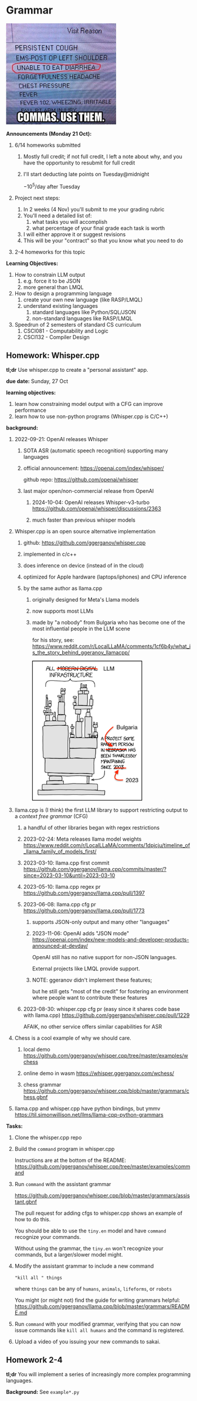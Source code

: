 # Grammar

<img src=img/meme.webp width=300px />

**Announcements (Monday 21 Oct):**

1. 6/14 homeworks submitted
    1. Mostly full credit; if not full credit, I left a note about why, and you have the opportunity to resubmit for full credit
    1. I'll start deducting late points on Tuesday@midnight

         $-10^5$/day after Tuesday

1. Project next steps:
    1. In 2 weeks (4 Nov) you'll submit to me your grading rubric
    1. You'll need a detailed list of:
        1. what tasks you will accomplish
        1. what percentage of your final grade each task is worth
    1. I will either approve it or suggest revisions
    1. This will be your "contract" so that you know what you need to do

1. 2-4 homeworks for this topic

**Learning Objectives:**

1. How to constrain LLM output
    1. e.g. force it to be JSON
    1. more general than LMQL
1. How to design a programming language
    1. create your own new language (like RASP/LMQL)
    1. understand existing languages
        1. standard languages like Python/SQL/JSON
        1. non-standard languages like RASP/LMQL
1. Speedrun of 2 semesters of standard CS curriculum
    1. CSCI081 - Computability and Logic
    1. CSCI132 - Compiler Design

## Homework: Whisper.cpp

**tl;dr**
Use whisper.cpp to create a "personal assistant" app.

**due date:** Sunday, 27 Oct

**learning objectives:**

1. learn how constraining model output with a CFG can improve performance
1. learn how to use non-python programs (Whisper.cpp is C/C++)

**background:**

1. 2022-09-21: OpenAI releases Whisper

    1. SOTA ASR (automatic speech recognition) supporting many languages

    1. official announcement: <https://openai.com/index/whisper/>

       github repo: <https://github.com/openai/whisper>

    1. last major open/non-commercial release from OpenAI

        1. 2024-10-04: OpenAI releases Whisper-v3-turbo <https://github.com/openai/whisper/discussions/2363>

        1. much faster than previous whisper models

1. Whisper.cpp is an open source alternative implementation

    1. github: <https://github.com/ggerganov/whisper.cpp>

    1. implemented in c/c++ 

    1. does inference on device (instead of in the cloud)

    1. optimized for Apple hardware (laptops/iphones) and CPU inference

    1. by the same author as llama.cpp
        1. originally designed for Meta's Llama models
        1. now supports most LLMs
        1. made by "a nobody" from Bulgaria who has become one of the most influential people in the LLM scene

            for his story, see: <https://www.reddit.com/r/LocalLLaMA/comments/1cf6b4y/what_is_the_story_behind_ggeranov_llamacpp/>

            <img src=img/ggeranov.png width=300px />

1. llama.cpp is (I think) the first LLM library to support restricting output to a *context free grammar* (CFG)

    1. a handful of other libraries began with regex restrictions

    1. 2023-02-24: Meta releases llama model weights <https://www.reddit.com/r/LocalLLaMA/comments/1dpjcju/timeline_of_llama_family_of_models_first/>

    1. 2023-03-10: llama.cpp first commit <https://github.com/ggerganov/llama.cpp/commits/master/?since=2023-03-10&until=2023-03-10>

    1. 2023-05-10: llama.cpp regex pr <https://github.com/ggerganov/llama.cpp/pull/1397>

    1. 2023-06-08: llama.cpp cfg pr <https://github.com/ggerganov/llama.cpp/pull/1773>

        1. supports JSON-only output and many other "languages"

        1. 2023-11-06: OpenAI adds "JSON mode" <https://openai.com/index/new-models-and-developer-products-announced-at-devday/>

            OpenAI still has no native support for non-JSON languages.

            External projects like LMQL provide support.

        1. NOTE: ggeranov didn't implement these features;

            but he still gets "most of the credit" for fostering an environment where people want to contribute these features
    
    1. 2023-08-30: whisper.cpp cfg pr (easy since it shares code base with llama.cpp) <https://github.com/ggerganov/whisper.cpp/pull/1229>

        AFAIK, no other service offers similar capabilities for ASR

1. Chess is a cool example of why we should care.

    1. local demo <https://github.com/ggerganov/whisper.cpp/tree/master/examples/wchess>

    1. online demo in wasm <https://whisper.ggerganov.com/wchess/>

    1. chess grammar <https://github.com/ggerganov/whisper.cpp/blob/master/grammars/chess.gbnf>

1. llama.cpp and whisper.cpp have python bindings, but ymmv <https://til.simonwillison.net/llms/llama-cpp-python-grammars>

**Tasks:**

1. Clone the whisper.cpp repo

1. Build the `command` program in whisper.cpp

    Instructions are at the bottom of the README: <https://github.com/ggerganov/whisper.cpp/tree/master/examples/command>

1. Run `command` with the assistant grammar

    <https://github.com/ggerganov/whisper.cpp/blob/master/grammars/assistant.gbnf>

    The pull request for adding cfgs to whisper.cpp shows an example of how to do this.

    You should be able to use the `tiny.en` model and have `command` recognize your commands.

    Without using the grammar, the `tiny.en` won't recognize your commands, but a larger/slower model might.

1. Modify the assistant grammar to include a new command

    `"kill all " things`

    where `things` can be any of `humans`, `animals`, `lifeforms`, or `robots`

    You might (or might not) find the guide for writing grammars helpful: <https://github.com/ggerganov/llama.cpp/blob/master/grammars/README.md>

1. Run `command` with your modified grammar, verifying that you can now issue commands like `kill all humans` and the command is registered.

1. Upload a video of you issuing your new commands to sakai.

## Homework 2-4

**tl;dr** You will implement a series of increasingly more complex programming languages.

**Background:** See `example*.py`

<!--
## Part 0: What is Language?

## Part 1: Types of Languages

Noam Chomsky:
1. <https://en.wikipedia.org/wiki/Chomsky_hierarchy>

Regular languages:

1. regular expression

Context free:

1. Nested parentheses
1. $a^nb^n$
1. HTML <https://stackoverflow.com/a/1732454>

## Part 2: Language Controversies

1. <https://en.wikipedia.org/wiki/Linguistics_wars>

1. <https://www.astralcodexten.com/p/your-book-review-how-language-began#footnote-anchor-4-146070825>

1. Famous AI researcher Peter Norvig explains and challenges Chomsky's ideas: <https://norvig.com/chomsky.html>

## Part 3: 

Examples of constrained generation:

1. LMQL: <https://lmql.ai/>

1. Regular expressions: <https://github.com/r2d4/rellm>

Example grammars:

1. sqlite3 <https://www.sqlite.org/lang.html>

1. python3

    - in code: <https://docs.python.org/3/reference/grammar.html>
    - documentation: <https://docs.python.org/3/reference/lexical_analysis.html#other-tokens>

1. YAML has no reference grammar <https://github.com/yaml/yaml-grammar>

    YAML is notorious for lots of footguns

    1. <https://ruudvanasseldonk.com/2023/01/11/the-yaml-document-from-hell>
    1. <https://noyaml.com/>

    TOML is an alternative to YAML and does have a reference grammar <https://github.com/toml-lang/toml/blob/1.0.0/toml.abnf>

1. RASP <https://github.com/tech-srl/RASP/blob/main/RASP_support/RASP.g4>

1. url rfc <https://datatracker.ietf.org/doc/html/rfc3986#section-3>

1. json rfc <https://datatracker.ietf.org/doc/html/rfc7159#section-2>

1. jsonSchema <https://cswr.github.io/JsonSchema/spec/grammar/>
-->

<!--
## Homework 2

Use Lark to restrict LLM to CFG: <https://github.com/r2d4/parserllm/blob/main/examples/example.py>
-->
